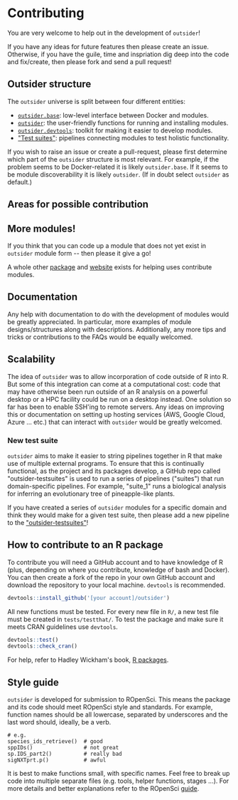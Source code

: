 # Contributing

You are very welcome to help out in the development of `outsider`!

If you have any ideas for future features then please create an issue.
Otherwise, if you have the guile, time and inspriation dig deep into the code
and fix/create, then please fork and send a pull request!

## Outsider structure

The `outsider` universe is split between four different entities:

* [`outsider.base`](https://github.com/AntonelliLab/outsider.base): low-level
interface between Docker and modules.
* [`outsider`](https://github.com/AntonelliLab/outsider): the user-friendly
functions for running and installing modules.
* [`outsider.devtools`](https://github.com/AntonelliLab/outsider.devtools):
toolkit for making it easier to develop modules.
* ["Test suites"](https://github.com/AntonelliLab/outsider-testsuites):
pipelines connecting modules to test holistic functionality.

If you wish to raise an issue or create a pull-request, please first
determine which part of the `outsider` structure is most relevant. For example,
if the problem seems to be Docker-related it is likely `outsider.base`. If it
seems to be module discoverability it is likely `outsider`. (If in doubt
select `outsider` as default.)

## Areas for possible contribution

## More modules!

If you think that you can code up a module that does not yet exist in `outsider`
module form -- then please it give a go!

A whole other [package](https://github.com/AntonelliLab/outsider.devtools) and
[website](https://antonellilab.github.io/outsider.devtools/) exists for helping
uses contribute modules.

## Documentation

Any help with documentation to do with the development of modules would be
greatly appreciated. In particular, more examples of module designs/structures
along with descriptions. Additionally, any more tips and tricks or contributions
to the FAQs would be equally welcomed.

## Scalability

The idea of `outsider` was to allow incorporation of code outside of R into R.
But some of this integration can come at a computational cost: code that may
have otherwise been run outside of an R analysis on a powerful desktop or
a HPC facility could be run on a desktop instead. One solution so far has been
to enable SSH'ing to remote servers. Any ideas on improving this or
documentation on setting up hosting services (AWS, Google Cloud, Azure ... etc.)
that can interact with `outsider` would be greatly welcomed.

### New test suite

`outsider` aims to make it easier to string pipelines together in R that make
use of multiple external programs. To ensure that this is continually
functional, as the project and its packages develop, a GitHub repo
called "outsider-testsuites" is used to run a series of pipelines ("suites")
that run domain-specific pipelines. For example, "suite_1" runs a biological
analysis for inferring an evolutionary tree of pineapple-like plants.

If you have created a series of `outsider` modules for a specific domain and
think they would make for a given test suite, then please add a new pipeline to
the
["outsider-testsuites"](https://github.com/AntonelliLab/outsider-testsuites)!

## How to contribute to an R package

To contribute you will need a GitHub account and to have knowledge of
R (plus, depending on where you contribute, knowledge of bash and Docker).
You can then create a fork of the repo in your own GitHub account
and download the repository to your local machine. `devtools` is recommended.

```r
devtools::install_github('[your account]/outsider')
```

All new functions must be tested. For every new file in `R/`, a new test file
must be created in `tests/testthat/`. To test the package and make sure it
meets CRAN guidelines use `devtools`. 

```r
devtools::test()
devtools::check_cran()
```

For help, refer to Hadley Wickham's book, [R packages](http://r-pkgs.had.co.nz/).

## Style guide

`outsider` is developed for submission to ROpenSci. This means the package and
its code should meet ROpenSci style and standards. For example, function
names should be all lowercase, separated by underscores and the last word
should, ideally, be a verb.

```
# e.g.
species_ids_retrieve()  # good
sppIDs()                # not great
sp.IDS_part2()          # really bad
sigNXTprt.p()           # awful
```

It is best to make functions small, with specific names. Feel free to break up code into multiple separate files (e.g. tools,
helper functions, stages ...). For more details and better explanations refer to the ROpenSci [guide](https://devguide.ropensci.org/building.html).
